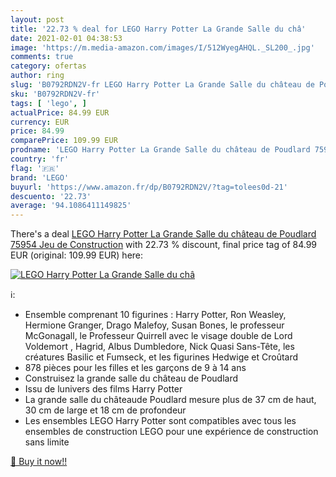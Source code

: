 ```yaml
---
layout: post
title: '22.73 % deal for LEGO Harry Potter La Grande Salle du châ'
date: 2021-02-01 04:38:53
image: 'https://m.media-amazon.com/images/I/512WyegAHQL._SL200_.jpg'
comments: true
category: ofertas
author: ring
slug: 'B0792RDN2V-fr LEGO Harry Potter La Grande Salle du château de Poudlard...'
sku: 'B0792RDN2V-fr'
tags: [ 'lego', ]
actualPrice: 84.99 EUR
currency: EUR
price: 84.99
comparePrice: 109.99 EUR
prodname: 'LEGO Harry Potter La Grande Salle du château de Poudlard 75954 Jeu de Construction'
country: 'fr'
flag: '🇫🇷'
brand: 'LEGO'
buyurl: 'https://www.amazon.fr/dp/B0792RDN2V/?tag=tolees0d-21'
descuento: '22.73'
average: '94.1086411149825'
---
```


There's a deal [LEGO Harry Potter La Grande Salle du château de Poudlard 75954 Jeu de Construction](https://www.amazon.fr/dp/B0792RDN2V/?tag=tolees0d-21)  with  22.73 % discount, final price tag of  84.99 EUR (original: 109.99 EUR) here:

[![LEGO Harry Potter La Grande Salle du châ](https://m.media-amazon.com/images/I/512WyegAHQL._SL200_.jpg)](https://www.amazon.fr/dp/B0792RDN2V/?tag=tolees0d-21)

ℹ️:

- Ensemble comprenant 10 figurines : Harry Potter, Ron Weasley, Hermione Granger, Drago Malefoy, Susan Bones, le professeur McGonagall, le Professeur Quirrell avec le visage double de Lord Voldemort , Hagrid, Albus Dumbledore, Nick Quasi Sans-Tête, les créatures Basilic et Fumseck, et les figurines Hedwige et Croûtard
- 878 pièces  pour les filles et les garçons de 9 à 14 ans
- Construisez la grande salle du château de Poudlard
- Issu de lunivers des films Harry Potter
- La grande salle du châteaude Poudlard mesure plus de 37 cm de haut, 30 cm de large et 18 cm de profondeur
- Les ensembles LEGO Harry Potter sont compatibles avec tous les ensembles de construction LEGO pour une expérience de construction sans limite

[🛒 Buy it now!!](https://www.amazon.fr/dp/B0792RDN2V/?tag=tolees0d-21)
